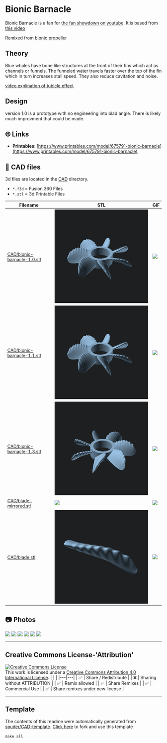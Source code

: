 
# Bionic Barnacle
Bionic Barnacle is a fan for [the fan showdown on youtube](https://www.youtube.com/@MajorHardware). 
It is based from [this video](https://www.youtube.com/watch?v=WezeLNC32sA)

Remixed from [bionic propeller](https://grabcad.com/library/biomimetic-marine-propeller-1)

## Theory
Blue whales have bone like structures at the front of their fins which act as channels or funnels. 
The funneled water travels faster over the top of the fin which in turn increases stall speed. They also reduce cavitation and noise. 

[video explination of tubicle effect ](https://youtube.com/clip/UgkxG9djbZuyymOV0Q9jzOuuVxhViXQogz-p?si=-x8lITLNDP_PUeTi)

## Design

version 1.0 is a prototype with no engineering into blad angle. There is likely much improvment that could be made. 



## :globe_with_meridians: Links



- **Printables**: [https://www.printables.com/model/675791-bionic-barnacle](https://www.printables.com/model/675791-bionic-barnacle)

## :triangular_ruler: CAD files

3d files are located in the [CAD](./CAD) directory.
- `*.f3d` = Fusion 360 Files
- `*.stl` = 3d Printable Files

| Filename | STL | GIF | 
| --- | --- | --- | 
| [CAD/bionic-barnacle-1.0.stl](./CAD%2Fbionic-barnacle-1.0.stl) | ![](./CAD%2Fbionic-barnacle-1.0.png) | ![](./CAD%2Fbionic-barnacle-1.0.gif) | 
| [CAD/bionic-barnacle-1.1.stl](./CAD%2Fbionic-barnacle-1.1.stl) | ![](./CAD%2Fbionic-barnacle-1.1.png) | ![](./CAD%2Fbionic-barnacle-1.1.gif) | 
| [CAD/bionic-barnacle-1.3.stl](./CAD%2Fbionic-barnacle-1.3.stl) | ![](./CAD%2Fbionic-barnacle-1.3.png) | ![](./CAD%2Fbionic-barnacle-1.3.gif) | 
| [CAD/blade-mirrored.stl](./CAD%2Fblade-mirrored.stl) | ![](./CAD%2Fblade-mirrored.png) | ![](./CAD%2Fblade-mirrored.gif) | 
| [CAD/blade.stl](./CAD%2Fblade.stl) | ![](./CAD%2Fblade.png) | ![](./CAD%2Fblade.gif) | 


## :camera: Photos
![](photos%2F1.png)
![](photos%2FScreenshot%202023-12-09%20at%208.01.15%E2%80%AFPM.png)
![](photos%2FScreenshot%202023-12-09%20at%208.01.50%E2%80%AFPM.png)
![](photos%2FScreenshot%202023-12-09%20at%208.02.08%E2%80%AFPM.png)
![](photos%2FScreenshot%202023-12-09%20at%208.02.14%E2%80%AFPM.png)
![](photos%2FScreenshot%202023-12-09%20at%208.02.25%E2%80%AFPM.png)

---

## Creative Commons License-'Attribution'
<a rel="license" href="http://creativecommons.org/licenses/by/4.0/"><img alt="Creative Commons License" style="border-width:0" src="https://i.creativecommons.org/l/by/4.0/88x31.png" /></a><br />This work is licensed under a <a rel="license" href="http://creativecommons.org/licenses/by/4.0/">Creative Commons Attribution 4.0 International License</a>.
|  |  | 
|---|---|
| :white_check_mark: | Share / Redistribute | 
| :x: | Sharing without ATTRIBUTION |
| :white_check_mark: | Remix allowed | 
| :white_check_mark: | Share Remixes | 
| :white_check_mark: | Commercial Use | 
| :white_check_mark: | Share remixes under new license | 


---
## Template
The contents of this readme were automatically generated from [spuder/CAD-template](https://github.com/spuder/CAD-template). 
[Click here](https://github.com/spuder/CAD-template/generate) to fork and use this template

```
make all
```
